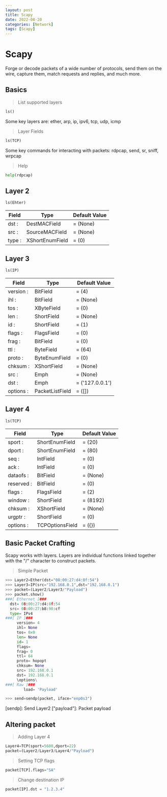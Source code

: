 ```yaml
---
layout: post
title: Scapy
date: 2022-08-20
categories: [Network]
tags: [Scapy]
---
```


# Scapy
Forge or decode packets of a wide number of protocols, send them on the wire, capture them, match requests and replies, and much more.

## Basics
> List supported layers
```python
ls()
```

Some key layers are:
ether, arp, ip, ipv6, tcp, udp, icmp

> Layer Fields
```python
ls(TCP)
```

Some key commands for interacting with packets:
rdpcap, send, sr, sniff, wrpcap

> Help
```python
help(rdpcap)
```

## Layer 2
```python
ls(Ehter)
```
| Field | Type | Default Value |
| --- | --- | ---| 
| dst : | DestMACField | = (None) | 
| src : | SourceMACField | = (None) | 
| type : | XShortEnumField | = (0) |

## Layer 3
```python
ls(IP)
```
| Field | Type | Default Value | 
| --- | --- | --- |
| version : | BitField | = (4) |
| ihl : | BitField | = (None) |
| tos : | XByteField | = (0) |
| len : | ShortField | = (None) |
| id : | ShortField | = (1) |
| flags : | FlagsField | = (0) |
| frag : | BitField | = (0) |
| ttl : | ByteField | = (64) |
| proto : | ByteEnumField | = (0) |
| chksum : | XShortField | = (None) |
| src : | Emph | = (None) |
| dst : | Emph | = ('127.0.0.1') |
| options : | PacketListField | = ([]) |

## Layer 4
```python
ls(TCP)
```
| Field | Type | Default Value |
| --- | --- | --- |
| sport : | ShortEnumField | = (20) |
| dport : | ShortEnumField | = (80) | 
| seq : | IntField | = (0) |
| ack : | IntField | = (0) |
| dataofs : | BitField | = (None) |
| reserved : | BitField | = (0) |
| flags : | FlagsField | = (2) |
| window : | ShortField | = (8192) |
| chksum : | XShortField | = (None) |
| urgptr : | ShortField | = (0) |
| options : | TCPOptionsField | = ({}) |
## Basic Packet Crafting
Scapy works with layers. Layers are individual functions linked together with the "/" character to construct packets.

> Simple Packet
```python
>>> Layer2=Ether(dst="08:00:27:d4:8f:54")
>>> Layer3=IP(src="192.168.0.1",dst="192.168.0.1")
>>> packet=(Layer2/Layer3/"Payload")
>>> packet.show()
###[ Ethernet ]###
  dst= 08:00:27:d4:8f:54
  src= 08:00:27:b8:90:cf
  type= IPv4
###[ IP ]###
     version= 4
     ihl= None
     tos= 0x0
     len= None
     id= 1
     flags=
     frag= 0
     ttl= 64
     proto= hopopt
     chksum= None
     src= 192.168.0.1
     dst= 192.168.0.1
     \options\
###[ Raw ]###
        load= 'Payload'

>>> send=sendp(packet, iface="enp0s3")
```
[sendp]: Send Layer2
["payload"]: Packet payload

## Altering packet
> Adding Layer 4
```python
Layer4=TCP(sport=5600,dport=22)
packet=(Layer2/Layer3/Layer4/"Payload")
```

> Setting TCP flags
```python
packet[TCP].flags="SA"
```

> Change destination IP
```python
packet[IP].dst = "1.2.3.4"
```